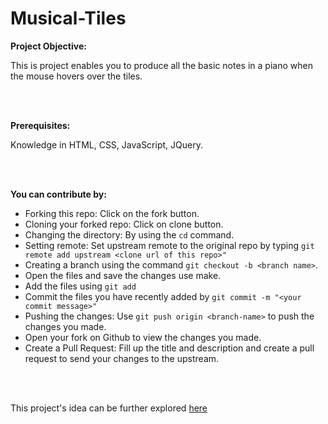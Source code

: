 # Musical-Tiles

**Project Objective:** 


This is project enables you to produce all the basic notes in a piano when the mouse hovers over the tiles.


</br>
</br>

**Prerequisites:** 


Knowledge in HTML, CSS, JavaScript, JQuery.






</br>
</br>

**You can contribute by:** 



  - Forking this repo: Click on the fork button.
  - Cloning your forked repo: Click on clone button.
  - Changing the directory: By using the ```cd``` command.
  - Setting remote: Set upstream remote to the original repo by typing ```git remote add upstream <clone url of this repo>"```
  - Creating a branch using the command ```git checkout -b <branch name>```.
  - Open the files and save the changes use make.
  - Add the files using ```git add```
  - Commit the files you have recently added by ```git commit -m "<your commit message>"```
  - Pushing the changes: Use ```git push origin <branch-name>``` to push the changes you made.
  - Open your fork on Github to view the changes you made.
  - Create a Pull Request: Fill up the title and description and create a pull request to send your changes to the upstream.










</br>
</br>

This project's idea can be further explored [here](https://googlecreativelab.github.io/coder-projects/projects/music_boxes/)

